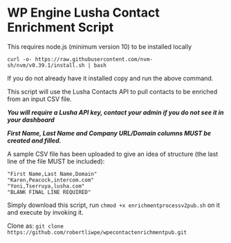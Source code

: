 # WP Engine Lusha Contact Enrichment Script
This requires node.js (minimum version 10) to be installed locally

`curl -o- https://raw.githubusercontent.com/nvm-sh/nvm/v0.39.1/install.sh | bash`

If you do not already have it installed copy and run the above command.

This script will use the Lusha Contacts API to pull contacts to be enriched
from an input CSV file.

***You will require a Lusha API key, contact your admin if you do not see it in your dashboard***

***First Name, Last Name and Company URL/Domain columns MUST be created and filled.***

A sample CSV file has been uploaded to give an idea of structure (the last line of the file MUST be included):

```
"First Name,Last Name,Domain"
"Karen,Peacock,intercom.com"
"Yoni,Tserruya,lusha.com"
"BLANK FINAL LINE REQUIRED"
```

Simply download this script, run `chmod +x enrichmentprocessv2pub.sh` on it and execute by
invoking it.

Clone as: 
`git clone https://github.com/robertliwpe/wpecontactenrichmentpub.git`
